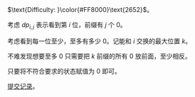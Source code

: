 $\text{Difficulty: }\color{#FF8000}\text{2652}$。

考虑 $dp_{i,j}$ 表示看到第 $i$ 位，前缀有 $j$ 个 $0$。

考虑看到每一位至少，至多有多少 $0$。记能和 $i$ 交换的最大位置 $k$。

不难发现想要至多 $0$ 只需要把 $k$ 前缀的所有 $0$ 放前面，至少相反。

只要将不符合要求的状态赋值为 $0$ 即可。

[提交记录](https://atcoder.jp/contests/arc065/submissions/40570389)。